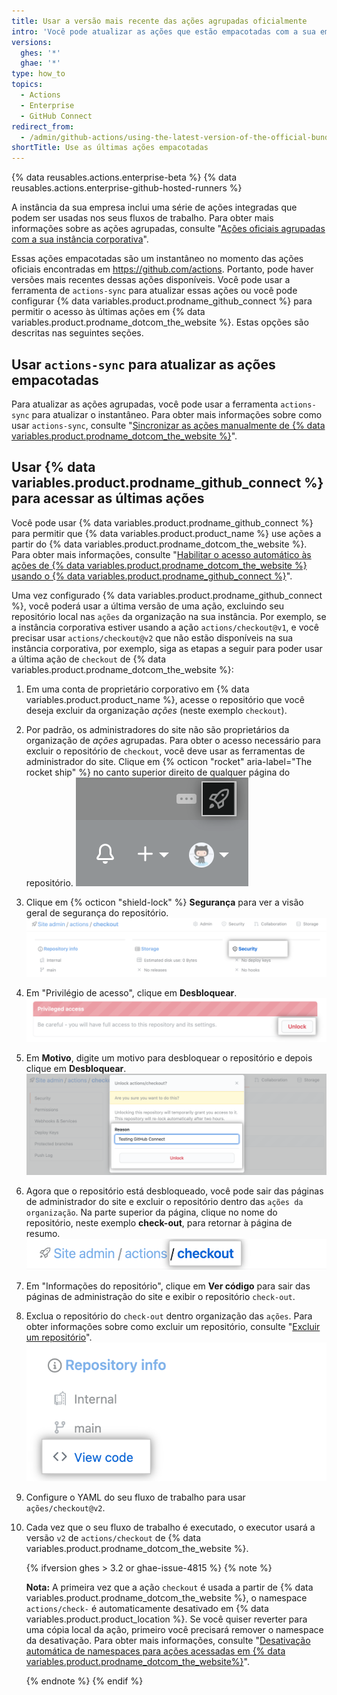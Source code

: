 ```yaml
---
title: Usar a versão mais recente das ações agrupadas oficialmente
intro: 'Você pode atualizar as ações que estão empacotadas com a sua empresa ou usar ações diretamente a partir de {% data variables.product.prodname_dotcom_the_website %}.'
versions:
  ghes: '*'
  ghae: '*'
type: how_to
topics:
  - Actions
  - Enterprise
  - GitHub Connect
redirect_from:
  - /admin/github-actions/using-the-latest-version-of-the-official-bundled-actions
shortTitle: Use as últimas ações empacotadas
---
```


{% data reusables.actions.enterprise-beta %}
{% data reusables.actions.enterprise-github-hosted-runners %}

A instância da sua empresa inclui uma série de ações integradas que podem ser usadas nos seus fluxos de trabalho. Para obter mais informações sobre as ações agrupadas, consulte "[Ações oficiais agrupadas com a sua instância corporativa](/admin/github-actions/about-using-actions-in-your-enterprise#official-actions-bundled-with-your-enterprise-instance)".

Essas ações empacotadas são um instantâneo no momento das ações oficiais encontradas em https://github.com/actions. Portanto, pode haver versões mais recentes dessas ações disponíveis. Você pode usar a ferramenta de `actions-sync` para atualizar essas ações ou você pode configurar {% data variables.product.prodname_github_connect %} para permitir o acesso às últimas ações em {% data variables.product.prodname_dotcom_the_website %}. Estas opções são descritas nas seguintes seções.

## Usar `actions-sync` para atualizar as ações empacotadas

Para atualizar as ações agrupadas, você pode usar a ferramenta `actions-sync` para atualizar o instantâneo. Para obter mais informações sobre como usar `actions-sync`, consulte "[Sincronizar as ações manualmente de {% data variables.product.prodname_dotcom_the_website %}](/admin/github-actions/manually-syncing-actions-from-githubcom)".

## Usar {% data variables.product.prodname_github_connect %} para acessar as últimas ações

Você pode usar {% data variables.product.prodname_github_connect %} para permitir que {% data variables.product.product_name %} use ações a partir do {% data variables.product.prodname_dotcom_the_website %}. Para obter mais informações, consulte "[Habilitar o acesso automático às ações de {% data variables.product.prodname_dotcom_the_website %} usando o {% data variables.product.prodname_github_connect %}](/admin/github-actions/enabling-automatic-access-to-githubcom-actions-using-github-connect)".

Uma vez configurado {% data variables.product.prodname_github_connect %}, você poderá usar a última versão de uma ação, excluindo seu repositório local nas `ações` da organização na sua instância. Por exemplo, se a instância corporativa estiver usando a ação `actions/checkout@v1`, e você precisar usar `actions/checkout@v2` que não estão disponíveis na sua instância corporativa, por exemplo, siga as etapas a seguir para poder usar a última ação de `checkout` de {% data variables.product.prodname_dotcom_the_website %}:

1. Em uma conta de proprietário corporativo em {% data variables.product.product_name %}, acesse o repositório que você deseja excluir da organização *ações* (neste exemplo `checkout`).
1. Por padrão, os administradores do site não são proprietários da organização de *ações* agrupadas. Para obter o acesso necessário para excluir o repositório de `checkout`, você deve usar as ferramentas de administrador do site. Clique em {% octicon "rocket" aria-label="The rocket ship" %} no canto superior direito de qualquer página do repositório. ![Ícone de foguete para acessar as configurações de administrador do site](/assets/images/enterprise/site-admin-settings/access-new-settings.png)
1. Clique em {% octicon "shield-lock" %} **Segurança** para ver a visão geral de segurança do repositório. ![Cabeçalho de segurança do repositório](/assets/images/enterprise/site-admin-settings/access-repo-security-info.png)
1. Em "Privilégio de acesso", clique em **Desbloquear**. ![Botão Desbloquear](/assets/images/enterprise/site-admin-settings/unlock-priviledged-repo-access.png)
1. Em **Motivo**, digite um motivo para desbloquear o repositório e depois clique em **Desbloquear**. ![Diálogo de confirmação](/assets/images/enterprise/site-admin-settings/confirm-unlock-repo-access.png)
1. Agora que o repositório está desbloqueado, você pode sair das páginas de administrador do site e excluir o repositório dentro das `ações da organização`. Na parte superior da página, clique no nome do repositório, neste exemplo **check-out**, para retornar à página de resumo. ![Link para nome do repositório](/assets/images/enterprise/site-admin-settings/display-repository-admin-summary.png)
1. Em "Informações do repositório", clique em **Ver código** para sair das páginas de administração do site e exibir o repositório `check-out`.
1. Exclua o repositório do `check-out` dentro organização das `ações`. Para obter informações sobre como excluir um repositório, consulte "[Excluir um repositório](/github/administering-a-repository/deleting-a-repository)". ![Ver link de código](/assets/images/enterprise/site-admin-settings/exit-admin-page-for-repository.png)
1. Configure o YAML do seu fluxo de trabalho para usar `ações/checkout@v2`.
1. Cada vez que o seu fluxo de trabalho é executado, o executor usará a versão `v2` de `actions/checkout` de {% data variables.product.prodname_dotcom_the_website %}.

   {% ifversion ghes > 3.2 or ghae-issue-4815 %}
   {% note %}

   **Nota:** A primeira vez que a ação `checkout` é usada a partir de {% data variables.product.prodname_dotcom_the_website %}, o namespace `actions/check-` é automaticamente desativado em {% data variables.product.product_location %}. Se você quiser reverter para uma cópia local da ação, primeiro você precisará remover o namespace da desativação. Para obter mais informações, consulte "[Desativação automática de namespaces para ações acessadas em {% data variables.product.prodname_dotcom_the_website%}](/admin/github-actions/managing-access-to-actions-from-githubcom/enabling-automatic-access-to-githubcom-actions-using-github-connect#automatic-retirement-of-namespaces-for-actions-accessed-on-githubcom)".

   {% endnote %}
   {% endif %}
